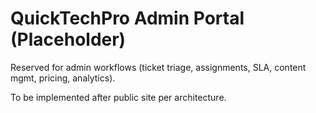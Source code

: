 # QuickTechPro Admin Portal (Placeholder)

Reserved for admin workflows (ticket triage, assignments, SLA, content mgmt, pricing, analytics).

To be implemented after public site per architecture.


